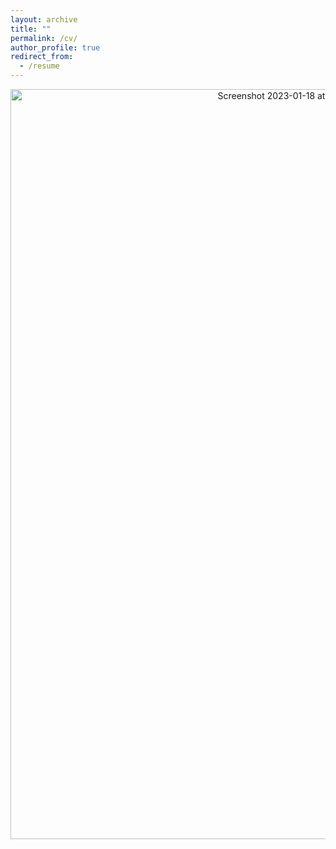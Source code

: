```yaml
---
layout: archive
title: ""
permalink: /cv/
author_profile: true
redirect_from:
  - /resume
---
```


<p align="center">
  <a href="http://yash-vekaria.github.io/files/yash_vekaria_cv.pdf">
    <img width="900" height="1200" alt="Screenshot 2023-01-18 at 11 41 05 AM" src="https://user-images.githubusercontent.com/30694521/213278733-564afe87-1799-48ba-8fd3-b9a5fb0c0484.png">
  </a>
</p>
